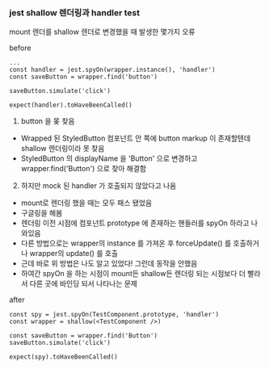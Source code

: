 ### jest shallow 렌더링과 handler test 

mount 렌더를 shallow 렌더로 변경했을 때 발생한 몇가지 오류

before

```
...
const handler = jest.spyOn(wrapper.instance(), 'handler') 
const saveButton = wrapper.find('button')

saveButton.simulate('click')

expect(handler).toHaveBeenCalled() 
```

1. button 을 몾 찾음
 - Wrapped 된 StyledButton 컴포넌트 안 쪽에 button markup 이 존재할텐데 shallow 렌더링이라 못 찾음
 - StyledButton 의 displayName 을 'Button' 으로 변경하고 wrapper.find('Button') 으로 찾아 해결함

2. 하지만 mock 된 handler 가 호출되지 않았다고 나옴 
 - mount로 렌더링 했을 때는 모두 패스 됐었음
 - 구글링을 해봄
 - 렌더링 이전 시점에 컴포넌트 prototype 에 존재하는 핸들러를 spyOn 하라고 나와있음
 - 다른 방법으로는 wrapper의 instance 를 가져온 후 forceUpdate() 를 호출하거나 wrapper의 update() 를 호출
 - 근데 바로 위 방법은 나도 알고 있었다! 그런데 동작을 안했음
 - 하여간 spyOn 을 하는 시점이 mount든 shallow든 렌더링 되는 시점보다 더 빨라서 다른 곳에 바인딩 되서 나타나는 문제



after
```
const spy = jest.spyOn(TestComponent.prototype, 'handler')
const wrapper = shallow(<TestComponent />)

const saveButton = wrapper.find('Button')
saveButton.simulate('click')

expect(spy).toHaveBeenCalled()

```



